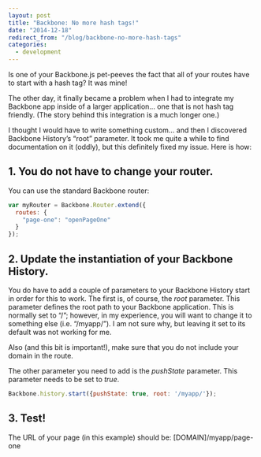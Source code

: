 ```yaml
---
layout: post
title: "Backbone: No more hash tags!"
date: "2014-12-18"
redirect_from: "/blog/backbone-no-more-hash-tags"
categories:
  - development
---
```


Is one of your Backbone.js pet-peeves the fact that all of your routes have to start with a hash tag? It was mine!

The other day, it finally became a problem when I had to integrate my Backbone app inside of a larger application… one that is not hash tag friendly. (The story behind this integration is a much longer one.)

I thought I would have to write something custom… and then I discovered Backbone History’s “root” parameter. It took me quite a while to find documentation on it (oddly), but this definitely fixed my issue.  Here is how:

## 1. You do not have to change your router.

You can use the standard Backbone router:

```javascript
var myRouter = Backbone.Router.extend({
  routes: {
    "page-one": "openPageOne"
  }
});
```

## 2. Update the instantiation of your Backbone History.

You do have to add a couple of parameters to your Backbone History start in order for this to work.  The first is, of course, the _root_ parameter.  This parameter defines the root path to your Backbone application.  This is normally set to “/”; however, in my experience, you will want to change it to something else (i.e. “/myapp/”).  I am not sure why, but leaving it set to its default was not working for me.

Also (and this bit is important!), make sure that you do not include your domain in the route.

The other parameter you need to add is the _pushState_ parameter.  This parameter needs to be set to _true_.

```javascript
Backbone.history.start({pushState: true, root: '/myapp/'});
```

## 3. Test!

The URL of your page (in this example) should be: [DOMAIN]/myapp/page-one
